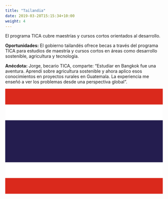 ```yaml
---
title: "Tailandia"
date: 2019-03-28T15:15:34+10:00
weight: 4
---
```


El programa TICA cubre maestrías y cursos cortos orientados al desarrollo.

**Oportunidades:** El gobierno tailandés ofrece becas a través del programa TICA para estudios de maestría y cursos cortos en áreas como desarrollo sostenible, agricultura y tecnología.

**Anécdota:** Jorge, becario TICA, comparte: “Estudiar en Bangkok fue una aventura. Aprendí sobre agricultura sostenible y ahora aplico esos conocimientos en proyectos rurales en Guatemala. La experiencia me enseñó a ver los problemas desde una perspectiva global”.

![Campus en Tailandia](/images/becas/tailandia.svg)
